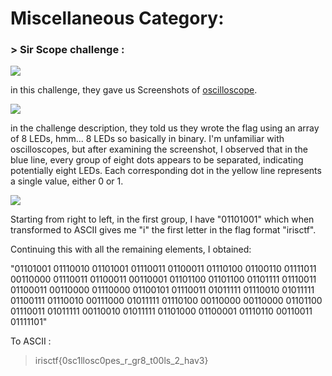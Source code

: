 # Miscellaneous Category:

### > Sir Scope challenge :

![](https://cdn.discordapp.xyz/attachments/1067452256686981161/1194017381782126764/Screen_Shot_2024-01-08_at_9.28.43_PM.png)

in this challenge, they gave us Screenshots of [oscilloscope](https://en.wikipedia.org/wiki/Oscilloscope).

![](https://cdn.discordapp.xyz/attachments/1067452256686981161/1194017381421432952/chal1.jpeg)

in the challenge description, they told us they wrote the flag using an array of 8 LEDs, hmm... 8 LEDs so basically in binary.
I'm unfamiliar with oscilloscopes, but after examining the screenshot, I observed that in the blue line, every group of eight dots appears to be separated, indicating potentially eight LEDs. Each corresponding dot in the yellow line represents a single value, either 0 or 1.

![](https://cdn.discordapp.xyz/attachments/1067452256686981161/1194024623478677574/capture_0.jpeg)

Starting from right to left, in the first group, I have "01101001" which when transformed to ASCII gives me "i" the first letter in the flag format "irisctf".

Continuing this with all the remaining elements, I obtained:

"01101001 01110010 01101001 01110011 01100011 01110100 01100110 01111011 00110000 01110011 01100011 00110001 01101100 01101100 01101111 01110011 01100011 00110000 01110000 01100101 01110011 01011111 01110010 01011111 01100111 01110010 00111000 01011111 01110100 00110000 00110000 01101100 01110011 01011111 00110010 01011111 01101000 01100001 01110110 00110011 01111101"

To ASCII : 
> irisctf{0sc1llosc0pes_r_gr8_t00ls_2_hav3}
